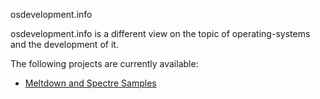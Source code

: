 osdevelopment.info

osdevelopment.info is a different view on the topic of operating-systems and the development of it.

The following projects are currently available:

* [Meltdown and Spectre Samples](https://osdevelopment-info.github.io/meltdown/)
